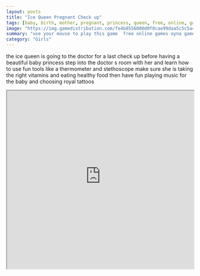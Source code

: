 ```yaml
---
layout: posts
title: "Ice Queen Pregnant Check up"
tags: [baby, birth, mother, pregnant, princess, queen, free, online, games, oyna, game, free, games, play, play, games]
image: "https://img.gamedistribution.com/fe4b8556000d0f0cae99daa5c5c5a410.jpg"
summary: "use your mouse to play this game  free online games oyna game free games play play games"
category: "Girls"
---
```


the ice queen is going to the doctor for a last check up before having a beautiful baby princess step into the doctor s room with her and learn how to use fun tools like a thermometer and stethoscope make sure she is taking the right vitamins and eating healthy food then have fun playing music for the baby and choosing royal tattoos

<iframe width="100%" height="480px;" src="https://flash.gamedistribution.com?game=fe4b8556000d0f0cae99daa5c5c5a410"></iframe>